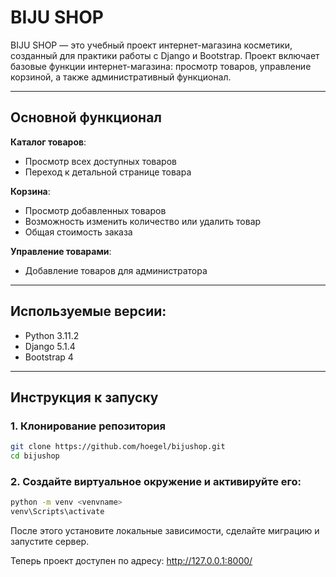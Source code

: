 # BIJU SHOP

BIJU SHOP — это учебный проект интернет-магазина косметики, созданный для практики работы с Django и Bootstrap. Проект включает базовые функции интернет-магазина: просмотр товаров, управление корзиной, а также административный функционал.

---

## Основной функционал

**Каталог товаров**:
   - Просмотр всех доступных товаров
   - Переход к детальной странице товара

**Корзина**:
   - Просмотр добавленных товаров
   - Возможность изменить количество или удалить товар
   - Общая стоимость заказа

**Управление товарами**:
   - Добавление товаров для администратора
---

## Используемые версии:

- Python 3.11.2
- Django 5.1.4
- Bootstrap 4

---

## Инструкция к запуску

### 1. Клонирование репозитория
```bash
git clone https://github.com/hoegel/bijushop.git
cd bijushop
```

### 2. Создайте виртуальное окружение и активируйте его:
```bash
python -m venv <venvname>
venv\Scripts\activate
```
После этого установите локальные зависимости, сделайте миграцию и запустите сервер.

Теперь проект доступен по адресу: http://127.0.0.1:8000/